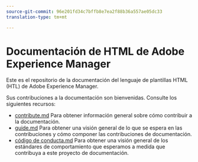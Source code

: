 ```yaml
---
source-git-commit: 96e201fd34c7bffb8e7ea2f88b36a557ae05dc33
translation-type: tm+mt

---
```

# Documentación de HTML de Adobe Experience Manager

Este es el repositorio de la documentación del lenguaje de plantillas HTML (HTL) de Adobe Experience Manager.

Sus contribuciones a la documentación son bienvenidas. Consulte los siguientes recursos:

* [contribute.md](contributing.md) Para obtener información general sobre cómo contribuir a la documentación.
* [guide.md](guidelines.md) Para obtener una visión general de lo que se espera en las contribuciones y cómo componer las contribuciones de documentación.
* [código de conducta.md](code-of-conduct.md) Para obtener una visión general de los estándares de comportamiento que esperamos a medida que contribuya a este proyecto de documentación.

